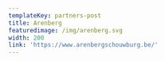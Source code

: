 ```yaml
---
templateKey: partners-post
title: Arenberg
featuredimage: /img/arenberg.svg
width: 200
link: 'https://www.arenbergschouwburg.be/'
---
```


